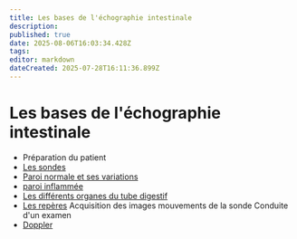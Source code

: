 ```yaml
---
title: Les bases de l'échographie intestinale
description: 
published: true
date: 2025-08-06T16:03:34.428Z
tags: 
editor: markdown
dateCreated: 2025-07-28T16:11:36.899Z
---
```


# Les bases de l'échographie intestinale

- Préparation du patient
- [Les sondes](/bases/sondes)
- [Paroi normale et ses variations](/bases/paroi_normale)
- [paroi inflammée](/bases/paroi_inflammee)
- [Les différents organes du tube digestif](/bases/lesorganes)
- [Les repères](/bases/reperes)
Acquisition des images mouvements de la sonde
Conduite d'un examen
- [Doppler](/bases/doppler)